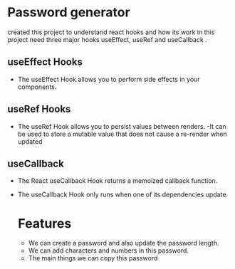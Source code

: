 # Password generator

created this project to understand react hooks and how its work in this project need three major
hooks useEffect, useRef and useCallback .


## useEffect Hooks
- The useEffect Hook allows you to perform side effects in your components.

 ## useRef Hooks
- The useRef Hook allows you to persist values between renders.
-It can be used to store a mutable value that does not cause a re-render when updated

## useCallback
- The React useCallback Hook returns a memoized callback function.
- The useCallback Hook only runs when one of its dependencies update.

  # Features

    - We can create a password and also update the password length.
  - We can add characters and numbers in this password.
  - The main things we can copy this password
